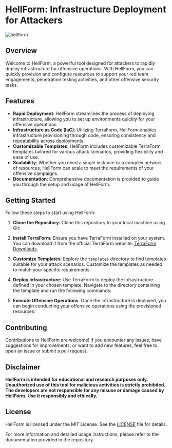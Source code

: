 # HellForm: Infrastructure Deployment for Attackers


![hellform](https://github.com/ethanlacerenza/HellForm/assets/71321892/fb9dd3d1-86c9-4cd8-a9f4-7b93334f78a5)


## Overview

Welcome to HellForm, a powerful tool designed for attackers to rapidly deploy infrastructure for offensive operations. With HellForm, you can quickly provision and configure resources to support your red team engagements, penetration testing activities, and other offensive security tasks.

## Features

- **Rapid Deployment**: HellForm streamlines the process of deploying infrastructure, allowing you to set up environments quickly for your offensive operations.
- **Infrastructure as Code (IaC)**: Utilizing TerraForm, HellForm enables infrastructure provisioning through code, ensuring consistency and repeatability across deployments.
- **Customizable Templates**: HellForm includes customizable TerraForm templates tailored for various attack scenarios, providing flexibility and ease of use.
- **Scalability**: Whether you need a single instance or a complex network of resources, HellForm can scale to meet the requirements of your offensive campaigns.
- **Documentation**: Comprehensive documentation is provided to guide you through the setup and usage of HellForm.

## Getting Started

Follow these steps to start using HellForm:

1. **Clone the Repository**: Clone this repository to your local machine using Git:

2. **Install TerraForm**: Ensure you have TerraForm installed on your system. You can download it from the official TerraForm website: [TerraForm Downloads](https://www.terraform.io/downloads.html).

3. **Customize Templates**: Explore the `templates` directory to find templates suitable for your attack scenarios. Customize the templates as needed to match your specific requirements.

4. **Deploy Infrastructure**: Use TerraForm to deploy the infrastructure defined in your chosen template. Navigate to the directory containing the template and run the following commands:



5. **Execute Offensive Operations**: Once the infrastructure is deployed, you can begin conducting your offensive operations using the provisioned resources.

## Contributing

Contributions to HellForm are welcome! If you encounter any issues, have suggestions for improvements, or want to add new features, feel free to open an issue or submit a pull request.

## Disclaimer

**HellForm is intended for educational and research purposes only. Unauthorized use of this tool for malicious activities is strictly prohibited. The developers are not responsible for any misuse or damage caused by HellForm. Use it responsibly and ethically.**

## License

HellForm is licensed under the MIT License. See the [LICENSE](LICENSE) file for details.

For more information and detailed usage instructions, please refer to the documentation provided in the repository.

